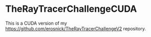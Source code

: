 # TheRayTracerChallengeCUDA
This is a CUDA version of my https://github.com/erosnick/TheRayTracerChallengeV2 repository.
